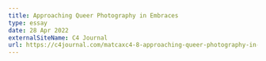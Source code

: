 ```yaml
---
title: Approaching Queer Photography in Embraces
type: essay
date: 28 Apr 2022
externalSiteName: C4 Journal
url: https://c4journal.com/matcaxc4-8-approaching-queer-photography-in-embraces%ef%bf%bc/
---
```

